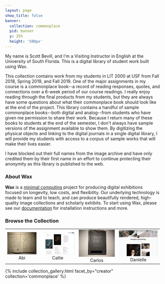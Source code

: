 ```yaml
---
layout: page
show_title: false
banner:
  collection: commonplace
  pid: banner
  y: 25%
  height: '500px'
---
```


My name is Scott Bevill, and I'm a Visiting Instructor in English at the University of South Florida. This is a digital library of student work built using Wax. 

This collection contains work from my students in LIT 2000 at USF from Fall 2018, Spring 2019, and Fall 2019. One of the major assignments in my course is a commonplace book--a record of reading responses, quotes, and connections over a 6-week period of our course readings. I really enjoy reading through the final products from my students, but they are always have some questions about what their commonplace book should look like at the end of the project. This library contains a handful of sample commonplace books--both digital and analog--from students who have given me permission to share their work. Because I return many of these books to students at the end of the semester, I don't always have sample versions of the assignment available to show them. By digitizing the physical objects and linking to the digital journals in a single digital library, I will provide my students with access to a corpus of sample works that will make their lives easier. 

I have blocked out their full names from the image archive and have only credited them by their first name in an effort to continue protecting their anonymity as this library is published to the web. 

### About Wax

__Wax__ is a [minimal computing](http://go-dh.github.io/mincomp/) project for producing digital exhibitions focused on longevity, low costs, and flexibility. Our underlying technology is made to learn and to teach, and can produce beautifully rendered, high-quality image collections and scholarly exhibits. To start using Wax, please see our [documentation](https://minicomp.github.io/wiki/#/wax/) for installation instructions and more.

### Browse the Collection

| | | | |
|:-------------------------:|:-------------------------:|:-------------------------:|:-------------------------:|
|<img width="1604" alt="Abi's Journal" src="img/derivatives/simple/abi_abi004/thumbnail.jpg">  Abi |<img width="1604" alt="Callie's Tumblr" src="/img/derivatives/iiif/images/callie001/full/250,/0/default.jpg"> Callie |<img width="1604" alt="Carlos's Journal" src="/img/derivatives/iiif/images/carlos_carlos001/full/250,/0/default.jpg"> Carlos |<img width="1604" alt="Danielle's Tumblr" src="/img/derivatives/iiif/images/danielle001/full/250,/0/default.jpg">  Danielle | 

{% include collection_gallery.html facet_by="creator" collection='commonplace' %}
